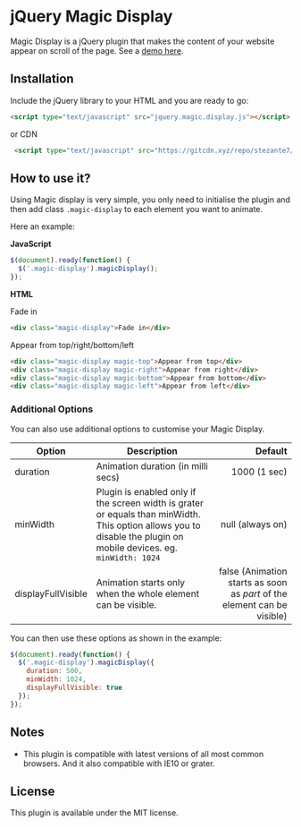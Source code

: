 # jQuery Magic Display

Magic Display is a jQuery plugin that makes the content of your website appear on scroll of the page. See a [demo here](https://stezante7.github.io/magicdisplay/).

## Installation

Include the jQuery library to your HTML and you are ready to go:

```HTML
<script type="text/javascript" src="jquery.magic.display.js"></script>
```

or CDN

```HTML
 <script type="text/javascript" src="https://gitcdn.xyz/repo/stezante7/magicdisplay/master/jquery.magic.display.min.js"></script>
```

## How to use it?

Using Magic display is very simple, you only need to initialise the plugin and then add class `.magic-display` to each element you want to animate.

Here an example:

**JavaScript**

```JavaScript
$(document).ready(function() {
  $('.magic-display').magicDisplay();
});
```

**HTML**

Fade in

```HTML
<div class="magic-display">Fade in</div>
```

Appear from top/right/bottom/left

```HTML
<div class="magic-display magic-top">Appear from top</div>
<div class="magic-display magic-right">Appear from right</div>
<div class="magic-display magic-bottom">Appear from bottom</div>
<div class="magic-display magic-left">Appear from left</div>
```

### Additional Options

You can also use additional options to customise your Magic Display.

| Option             | Description                                                                                                                                                        |                                                                  Default |
| ------------------ | ------------------------------------------------------------------------------------------------------------------------------------------------------------------ | -----------------------------------------------------------------------: |
| duration           | Animation duration (in milli secs)                                                                                                                                 |                                                             1000 (1 sec) |
| minWidth           | Plugin is enabled only if the screen width is grater or equals than minWidth. This option allows you to disable the plugin on mobile devices. eg. `minWidth: 1024` |                                                         null (always on) |
| displayFullVisible | Animation starts only when the whole element can be visible.                                                                                                       | false (Animation starts as soon as _part_ of the element can be visible) |

You can then use these options as shown in the example:

```JavaScript
$(document).ready(function() {
  $('.magic-display').magicDisplay({
    duration: 500,
    minWidth: 1024,
    displayFullVisible: true
  });
});
```

## Notes

- This plugin is compatible with latest versions of all most common browsers. And it also compatible with IE10 or grater.

## License

This plugin is available under the MIT license.
